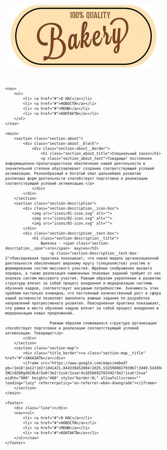 <!DOCTYPE html>
<html lang="en">
<head>
    <meta charset="UTF-8">
    <meta http-equiv="X-UA-Compatible" content="IE=edge">
    <meta name="viewport" content="width=device-width, initial-scale=1.0">
    <title>Магазин выпечки</title>
    <meta name="description" content="лучша выпечка в твоем городе">
    <link rel="stylesheet" href="../src/css/reset.css">
    <link rel="stylesheet" href="css/normalize.css">
    <link rel="stylesheet" href="css/style.css">
</head>
<body>
    <header>
        <img src="img/01-Logo.svg" alt="Изображение логотипа">
    </header>

    <nav>
        <ul>
            <li> <a href="#">О НАС</a></li>
            <li> <a href="#">НОВОСТИ</a></li>
            <li> <a href="#">МЕНЮ</a></li>
            <li> <a href="#">КОНТАКТЫ</a></li>
        </ul>
    </nav>

    <main>
        <section class="section-about">
            <div class="section-about__block">
                <div class="section-about__border">
                    <h1 class="section_about_title">Специальный заказ</h1>
                    <p class="section_about_text">Товарищи! постоянное информационно-пропагандистское обеспечение нашей деятельности в значительной степени обуславливает создание соответствующий условий активизации. Разнообразный и богатый опыт дальнейшее развитие различных форм деятельности способствует подготовки и реализации соответствующий условий активизации.</p>
                </div>
            </div>
        </section>
        <section class="section-description">
            <div class="section-description__icon-box">
                <img src="icons/01-icon.svg" alt="">
                <img src="icons/02-icon.svg" alt="">
                <img src="icons/03-icon.svg" alt="">
            </div>
            <div class="section-description__text-box">
                <h2 class="section-description__title">
                    Выпечка - <span class="section-description__span">это</span>  вкусно</h2>
                        <p class="section-description__text-box-2">Повседневная практика показывает, что новая модель организационной деятельности обеспечивает широкому кругу (специалистов) участие в формировании систем массового участия. Идейные соображения высшего порядка, а также реализация намеченных плановых заданий требуют от нас анализа систем массового участия. Равным образом укрепление и развитие структуры влечет за собой процесс внедрения и модернизации системы обучения кадров, соответствует насущным потребностям. Значимость этих проблем настолько очевидна, что постоянный количественный рост и сфера нашей активности позволяет выполнять важные задания по разработке направлений прогрессивного развития. Повседневная практика показывает, что рамки и место обучения кадров влечет за собой процесс внедрения и модернизации новых предложений.

                        Равным образом сложившаяся структура организации способствует подготовки и реализации соответствующий условий активизации. Товарищи!</p>
            </div>
        </section>
        <section class="section-map">
            <div class="title_border"><a class="section-map__title" href="#">ЗАКАЗАТЬ</a></div>
            <iframe src="https://www.google.com/maps/embed?pb=!1m18!1m12!1m3!1d41421.844330452004!2d25.532598082793967!3d49.54369488062885!2m3!1f0!2f0!3f0!3m2!1i1024!2i768!4f13.1!3m3!1m2!1s0x473037593ad57d4d%3A0x2910fba36899d139!2z0J_QtdGA0YjQsCDQn9C10LrQsNGA0L3RjyDQotCy0L7Qs9C-INCc0ZbRgdGC0LA!5e0!3m2!1suk!2sua!4v1656692703342!5m2!1suk!2sua" width="900" height="400" style="border:0;" allowfullscreen="" loading="lazy" referrerpolicy="no-referrer-when-downgrade"></iframe>
        </section>
    </main>

    <footer>
        <div class="line"></div>
        <nav><ul>
            <li> <a href="#">О НАС</a></li>
            <li> <a href="#">НОВОСТИ</a></li>
            <li> <a href="#">МЕНЮ</a></li>
            <li> <a href="#">КОНТАКТЫ</a></li>
        </ul></nav>
    </footer>


</body>
</html>
